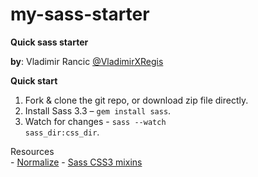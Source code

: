 # my-sass-starter<br>
<strong>Quick sass starter</strong>

<p>
<strong>by</strong>: Vladimir Rancic <a href="https://twitter.com/VladimirXRegis" target="_blank">@VladimirXRegis</a>
</p>

<strong>Quick start</strong><br>
1. Fork & clone the git repo, or download zip file directly.<br>
2. Install Sass 3.3 – <code>gem install sass</code>.<br>
3. Watch for changes - <code>sass --watch sass_dir:css_dir</code>.<br>

<p>
Resources<br>
- <a href="http://necolas.github.io/normalize.css/" target="_blank">Normalize</a>
- <a href="https://github.com/matthieua/sass-css3-mixins" target="_blank">Sass CSS3 mixins</a>
</p>